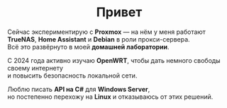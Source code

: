 <h1 align="center">Привет</h1>

Сейчас экспериментирую с **Proxmox** — на нём у меня работают **TrueNAS**, **Home Assistant** и **Debian** в роли прокси-сервера.  
Всё это развёрнуто в моей **домашней лаборатории**.

С 2024 года активно изучаю **OpenWRT**, чтобы дать немного свободы своему интернету  
и повысить безопасность локальной сети.

Люблю писать **API на C#** для **Windows Server**,  
но постепенно перехожу на **Linux** и отказываюсь от этих решений.

